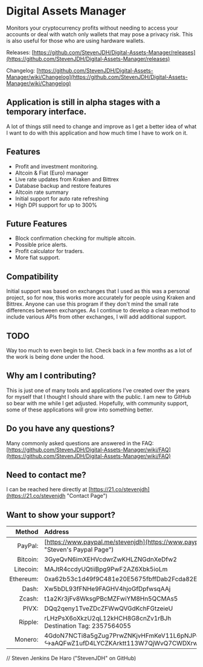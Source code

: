 # Digital Assets Manager
Monitors your cryptocurrency profits without needing to access your accounts or deal with watch only wallets that may pose a privacy risk. This is also useful for those who are using hardware wallets.

Releases: [https://github.com/StevenJDH/Digital-Assets-Manager/releases](https://github.com/StevenJDH/Digital-Assets-Manager/releases)

Changelog: [https://github.com/StevenJDH/Digital-Assets-Manager/wiki/Changelog](https://github.com/StevenJDH/Digital-Assets-Manager/wiki/Changelog)

## Application is still in alpha stages with a temporary interface.
A lot of things still need to change and improve as I get a better idea of what I want to do with this application and how much time I have to work on it.

## Features
* Profit and investment monitoring.
* Altcoin & Fiat (Euro) manager
* Live rate updates from Kraken and Bittrex
* Database backup and restore features
* Altcoin rate summary
* Initial support for auto rate refreshing
* High DPI support for up to 300%

## Future Features
* Block confirmation checking for multiple altcoin.
* Possible price alerts.
* Profit calculator for traders.
* More fiat support.

## Compatibility
Initial support was based on exchanges that I used as this was a personal project, so for now, this works more accurately for people using Kraken and Bittrex. Anyone can use this program if they don't mind the small rate differences between exchanges. As I continue to develop a clean method to include various APIs from other exchanges, I will add additional support.

## TODO
Way too much to even begin to list. Check back in a few months as a lot of the work is being done under the hood.

## Why am I contributing?
This is just one of many tools and applications I’ve created over the years for myself that I thought I should share with the public. I am new to GitHub so bear with me while I get adjusted. Hopefully, with community support, some of these applications will grow into something better.

## Do you have any questions?
Many commonly asked questions are answered in the FAQ:
[https://github.com/StevenJDH/Digital-Assets-Manager/wiki/FAQ](https://github.com/StevenJDH/Digital-Assets-Manager/wiki/FAQ)

## Need to contact me?
I can be reached here directly at [https://21.co/stevenjdh](https://21.co/stevenjdh "Contact Page")

## Want to show your support?

|Method       | Address                                                                                                    |
|------------:|:-----------------------------------------------------------------------------------------------------------|
|PayPal:      | [https://www.paypal.me/stevenjdh](https://www.paypal.me/stevenjdh "Steven's Paypal Page")                  |
|Bitcoin:     | 3GyeQvN6imXEHVcdwrZwKHLZNGdnXeDfw2                                                                         |
|Litecoin:    | MAJtR4ccdyUQtiiBpg9PwF2AZ6Xbk5ioLm                                                                         |
|Ethereum:    | 0xa62b53c1d49f9C481e20E5675fbffDab2Fcda82E                                                                 |
|Dash:        | Xw5bDL93fFNHe9FAGHV4hjoGfDpfwsqAAj                                                                         |
|Zcash:       | t1a2Kr3jFv8WksgPBcMZFwiYM8Hn5QCMAs5                                                                        |
|PIVX:        | DQq2qeny1TveZDcZFWwQVGdKchFGtzeieU                                                                         |
|Ripple:      | rLHzPsX6oXkzU2qL12kHCH8G8cnZv1rBJh<br />Destination Tag: 2357564055                                        |
|Monero:      | 4GdoN7NCTi8a5gZug7PrwZNKjvHFmKeV11L6pNJPgj5QNEHsN6eeX3D<br />&#8618;aAQFwZ1ufD4LYCZKArktt113W7QjWvQ7CWDXrwM8yCGgEdhV3Wt|


// Steven Jenkins De Haro ("StevenJDH" on GitHub)

